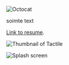 
![Octocat](https://github.githubassets.com/images/icons/emoji/octocat.png)

soimte text

[Link to resume](./assets/images/2024-05-15_resume.md).



![Thumbnail of Tactile](thumbnail2.png)

![Splash screen](eae-1.png)

